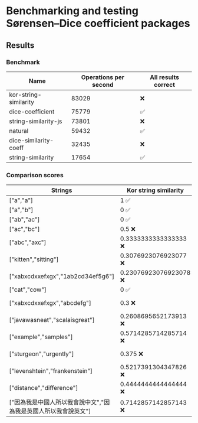 # Benchmarking and testing Sørensen–Dice coefficient packages

## Results
### Benchmark
| Name                  | Operations per second | All results correct |
| --------------------- | --------------------- | ------------------- |
| kor-string-similarity | 83029                 | ❌                   |
| dice-coefficient      | 75779                 | ✅                   |
| string-similarity-js  | 73801                 | ❌                   |
| natural               | 59432                 | ✅                   |
| dice-similarity-coeff | 32435                 | ❌                   |
| string-similarity     | 17654                 | ✅                   |

### Comparison scores
| Strings                             | Kor string similarity | Dice coefficient      | String similarity js  | Natural               | Dice similarity coeff | String similarity     |
| ----------------------------------- | --------------------- | --------------------- | --------------------- | --------------------- | --------------------- | --------------------- |
| ["a","a"]                           | 1 ✅                   | 1 ✅                   | 0 ❌                   | 1 ✅                   | NaN ❌                 | 1 ✅                   |
| ["a","b"]                           | 0 ✅                   | 0 ✅                   | 0 ✅                   | 0 ✅                   | NaN ❌                 | 0 ✅                   |
| ["ab","ac"]                         | 0 ✅                   | 0 ✅                   | 0 ✅                   | 0 ✅                   | 0 ✅                   | 0 ✅                   |
| ["ac","bc"]                         | 0.5 ❌                 | 0 ✅                   | 0 ✅                   | 0 ✅                   | 0 ✅                   | 0 ✅                   |
| ["abc","axc"]                       | 0.3333333333333333 ❌  | 0 ✅                   | 0 ✅                   | 0 ✅                   | 0 ✅                   | 0 ✅                   |
| ["kitten","sitting"]                | 0.3076923076923077 ❌  | 0.36363636363636365 ✅ | 0.36363636363636365 ✅ | 0.36363636363636365 ✅ | 0.36363636363636365 ✅ | 0.36363636363636365 ✅ |
| ["xabxcdxxefxgx","1ab2cd34ef5g6"]   | 0.23076923076923078 ❌ | 0.25 ✅                | 0.25 ✅                | 0.25 ✅                | 0.25 ✅                | 0.25 ✅                |
| ["cat","cow"]                       | 0 ✅                   | 0 ✅                   | 0 ✅                   | 0 ✅                   | 0 ✅                   | 0 ✅                   |
| ["xabxcdxxefxgx","abcdefg"]         | 0.3 ❌                 | 0.3333333333333333 ✅  | 0.3333333333333333 ✅  | 0.3333333333333333 ✅  | 0.3333333333333333 ✅  | 0.3333333333333333 ✅  |
| ["javawasneat","scalaisgreat"]      | 0.2608695652173913 ❌  | 0.19047619047619047 ✅ | 0.19047619047619047 ✅ | 0.19047619047619047 ✅ | 0.19047619047619047 ✅ | 0.19047619047619047 ✅ |
| ["example","samples"]               | 0.5714285714285714 ❌  | 0.6666666666666666 ✅  | 0.6666666666666666 ✅  | 0.6666666666666666 ✅  | 0.6666666666666666 ✅  | 0.6666666666666666 ✅  |
| ["sturgeon","urgently"]             | 0.375 ❌               | 0.42857142857142855 ✅ | 0.42857142857142855 ✅ | 0.42857142857142855 ✅ | 0.42857142857142855 ✅ | 0.42857142857142855 ✅ |
| ["levenshtein","frankenstein"]      | 0.5217391304347826 ❌  | 0.47619047619047616 ✅ | 0.47619047619047616 ✅ | 0.47619047619047616 ✅ | 0.47619047619047616 ✅ | 0.47619047619047616 ✅ |
| ["distance","difference"]           | 0.4444444444444444 ❌  | 0.375 ✅               | 0.375 ✅               | 0.375 ✅               | 0.375 ✅               | 0.375 ✅               |
| ["因為我是中國人所以我會說中文","因為我是英國人所以我會說英文"] | 0.7142857142857143 ❌  | 0.6923076923076923 ✅  | 0.6923076923076923 ✅  | 0.6923076923076923 ✅  | 0.6923076923076923 ✅  | 0.6923076923076923 ✅  |
